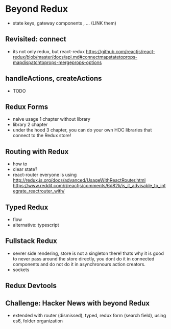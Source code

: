 # Beyond Redux

- state keys, gateway components ,  ... (LINK them)

## Revisited: connect

- its not only redux, but react-redux
https://github.com/reactjs/react-redux/blob/master/docs/api.md#connectmapstatetoprops-mapdispatchtoprops-mergeprops-options

## handleActions, createActions

- TODO

## Redux Forms

- naive usage 1 chapter without library
- library 2 chapter
- under the hood 3 chapter, you can do your own HOC libraries that connect to the Redux store!

## Routing with Redux

- how to
- clear state?
- react-router everyone is using
http://redux.js.org/docs/advanced/UsageWithReactRouter.html
https://www.reddit.com/r/reactjs/comments/6d82li/is_it_advisable_to_integrate_reactrouter_with/

## Typed Redux

- flow
- alternative: typescript

## Fullstack Redux

- sevrer side rendering, store is not a singleton there! thats why it is good to never pass around the store directly, you dont do it in connected components and do not do it in asynchronours action creators.
- sockets

## Redux Devtools

## Challenge: Hacker News with beyond Redux

 - extended with router (dismissed), typed, redux form (search field), using es6, folder organization
